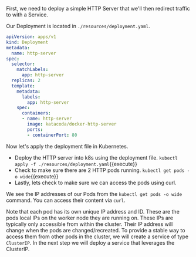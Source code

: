 First, we need to deploy a simple HTTP Server that we'll then redirect traffic to with a Service.

Our Deployment is located in `./resources/deployment.yaml`.

```yaml
apiVersion: apps/v1
kind: Deployment
metadata:
  name: http-server
spec:
  selector:
    matchLabels:
      app: http-server
  replicas: 2
  template:
    metadata:
      labels:
        app: http-server
    spec:
      containers:
      - name: http-server
        image: katacoda/docker-http-server
        ports:
        - containerPort: 80
```

Now let's apply the deployment file in Kubernetes.

- Deploy the HTTP server into k8s using the deployment file. `kubectl apply -f ./resources/deployment.yaml`{{execute}}
- Check to make sure there are 2 HTTP pods running. `kubectl get pods -o wide`{{execute}}
- Lastly, lets check to make sure we can access the pods using curl.

We see the IP addresses of our Pods from the `kubectl get pods -o wide` command. You can access their content via `curl`.

Note that each pod has its own unique IP address and ID. These are the pods local IPs on the worker node they are running on. These IPs are typically only accessible from within the cluster. Their IP address will change when the pods are changed/recreated. To provide a stable way to access them from other pods in the cluster, we will create a service of type `ClusterIP`. In the next step we will deploy a service that leverages the ClusterIP.
